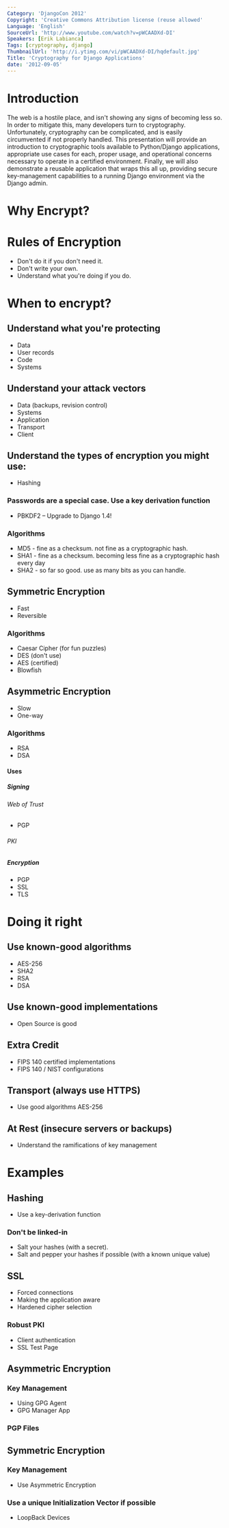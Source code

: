 ```yaml
---
Category: 'DjangoCon 2012'
Copyright: 'Creative Commons Attribution license (reuse allowed'
Language: 'English'
SourceUrl: 'http://www.youtube.com/watch?v=pWCAADXd-DI'
Speakers: [Erik Labianca]
Tags: [cryptography, django]
ThumbnailUrl: 'http://i.ytimg.com/vi/pWCAADXd-DI/hqdefault.jpg'
Title: 'Cryptography for Django Applications'
date: '2012-09-05'
---
```

# Introduction

The web is a hostile place, and isn't showing any signs of becoming less so.
In order to mitigate this, many developers turn to cryptography.
Unfortunately, cryptography can be complicated, and is easily circumvented if
not properly handled. This presentation will provide an introduction to
cryptographic tools available to Python/Django applications, appropriate use
cases for each, proper usage, and operational concerns necessary to operate in
a certified environment. Finally, we will also demonstrate a reusable
application that wraps this all up, providing secure key-management
capabilities to a running Django environment via the Django admin.

# Why Encrypt?

# Rules of Encryption

  * Don't do it if you don't need it.
  * Don't write your own.
  * Understand what you're doing if you do.

# When to encrypt?

## Understand what you're protecting

  * Data
  * User records
  * Code
  * Systems

## Understand your attack vectors

  * Data (backups, revision control)
  * Systems
  * Application
  * Transport
  * Client

## Understand the types of encryption you might use:

  * Hashing

### Passwords are a special case. Use a key derivation function

  * PBKDF2 – Upgrade to Django 1.4!

### Algorithms

  * MD5 - fine as a checksum. not fine as a cryptographic hash.
  * SHA1 - fine as a checksum. becoming less fine as a cryptographic hash every day
  * SHA2 - so far so good. use as many bits as you can handle.

## Symmetric Encryption

  * Fast
  * Reversible

### Algorithms

  * Caesar Cipher (for fun puzzles)
  * DES (don't use)
  * AES (certified)
  * Blowfish

## Asymmetric Encryption

  * Slow
  * One-way

### Algorithms

  * RSA
  * DSA

#### Uses

##### Signing

###### Web of Trust

  * PGP

###### PKI

##### Encryption

  * PGP
  * SSL
  * TLS

# Doing it right

## Use known-good algorithms

  * AES-256
  * SHA2
  * RSA
  * DSA

## Use known-good implementations

  * Open Source is good

## Extra Credit

  * FIPS 140 certified implementations
  * FIPS 140 / NIST configurations

## Transport (always use HTTPS)

  * Use good algorithms AES-256

## At Rest (insecure servers or backups)

  * Understand the ramifications of key management

# Examples

## Hashing

  * Use a key-derivation function

### Don't be linked-in

  * Salt your hashes (with a secret). 
  * Salt and pepper your hashes if possible (with a known unique value)

## SSL

  * Forced connections
  * Making the application aware
  * Hardened cipher selection

### Robust PKI

  * Client authentication
  * SSL Test Page

## Asymmetric Encryption

### Key Management

  * Using GPG Agent
  * GPG Manager App

### PGP Files

## Symmetric Encryption

### Key Management

  * Use Asymmetric Encryption

### Use a unique Initialization Vector if possible

  * LoopBack Devices

